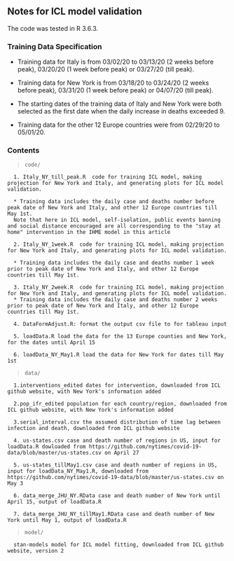 ## Notes for ICL model validation

The code was tested in R 3.6.3.

### Training Data Specification

* Training data for Italy is from 03/02/20 to 03/13/20 (2 weeks before peak), 03/20/20 (1 week before peak) or 03/27/20 (till peak). 


* Training data for New York is from 03/18/20 to 03/24/20 (2 weeks before peak), 03/31/20 (1 week before peak) or 04/07/20 (till peak). 


* The starting dates of the training data of Italy and New York were both selected as the first date when the daily increase in deaths exceeded 9. 


* Training data for the other 12 Europe countries were from 02/29/20 to 05/01/20.


### Contents

> `code/`

      1. Italy_NY_till_peak.R  code for training ICL model, making projection for New York and Italy, and generating plots for ICL model validation.
      
      * Training data includes the daily case and deaths number before peak date of New York and Italy, and other 12 Europe countries till May 1st. 
      Note that here in ICL model, self-isolation, public events banning and social distance encouraged are all corresponding to the "stay at home" intervention in the IHME model in this article
      
      2. Italy_NY_1week.R  code for training ICL model, making projection for New York and Italy, and generating plots for ICL model validation.
      
      * Training data includes the daily case and deaths number 1 week prior to peak date of New York and Italy, and other 12 Europe countries till May 1st.
      
      3. Italy_NY_2week.R  code for training ICL model, making projection for New York and Italy, and generating plots for ICL model validation.
      * Training data includes the daily case and deaths number 2 weeks prior to peak date of New York and Italy, and other 12 Europe countries till May 1st.
      
      4. DataFormAdjust.R: format the output csv file to for tableau input
      
      5. loadData.R load the data for the 13 Europe counties and New York, for the dates until April 15
      
      6. loadData_NY_May1.R load the data for New York for dates till May 1st
      

> `data/`
	
      1.interventions_edited dates for intervention, downloaded from ICL github website, with New York's information added
      
      2.pop_ifr_edited population for each country/region, downloaded from ICL github website, with New York's information added
      
      3.serial_interval.csv the assumed distribution of time lag between infection and death, downloaded from ICL github website
      
      4. us-states.csv case and death number of regions in US, input for loadData.R dowloaded from https://github.com/nytimes/covid-19-data/blob/master/us-states.csv on April 27
      
      5. us-states_tillMay1.csv case and death number of regions in US, input for loadData_NY_May1.R, downloaded from https://github.com/nytimes/covid-19-data/blob/master/us-states.csv on May 3
      
      6. data_merge_JHU_NY.RData case and death number of New York until April 15, output of loadData.R
      
      7. data_merge_JHU_NY_tillMay1.RData case and death number of New York until May 1, output of loadData.R
            
> `model/`

      stan-models model for ICL model fitting, downloaded from ICL github website, version 2
